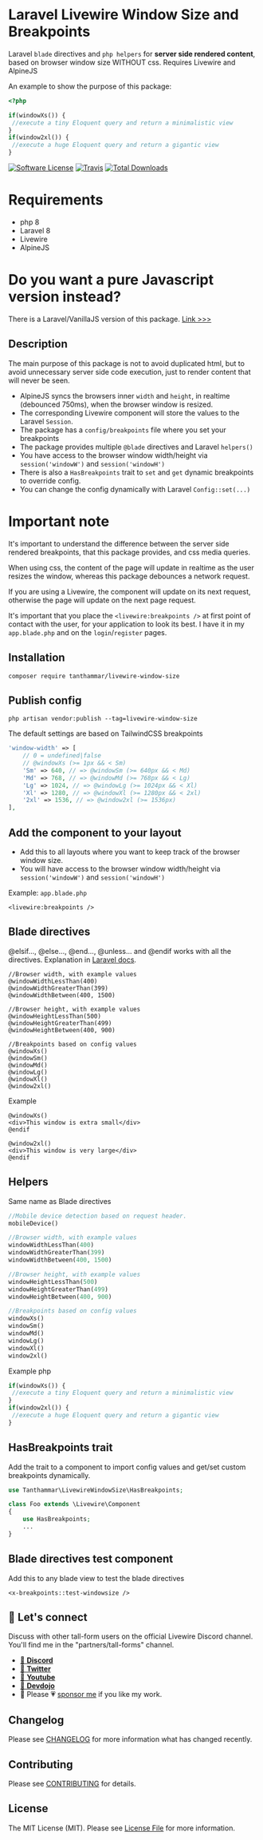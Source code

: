 # Laravel Livewire Window Size and Breakpoints
Laravel `blade` directives and `php helpers` for **server side rendered content**, based on browser window size WITHOUT css. Requires Livewire and AlpineJS

An example to show the purpose of this package:
```php 
<?php

if(windowXs()) {
 //execute a tiny Eloquent query and return a minimalistic view
}
if(window2xl()) {
 //execute a huge Eloquent query and return a gigantic view
}
```


[![Software License](https://img.shields.io/badge/license-MIT-brightgreen.svg?style=flat-square)](LICENSE.md)
[![Travis](https://img.shields.io/travis/tanthammar/livewire-window-size.svg?style=flat-square)]()
[![Total Downloads](https://img.shields.io/packagist/dt/tanthammar/livewire-window-size.svg?style=flat-square)](https://packagist.org/packages/tanthammar/livewire-window-size)

# Requirements
* php 8
* Laravel 8
* Livewire
* AlpineJS

# Do you want a pure Javascript version instead?
There is a Laravel/VanillaJS version of this package. [Link >>>](https://github.com/TinaHammar/laravel-window-size)



## Description
The main purpose of this package is not to avoid duplicated html, 
but to avoid unnecessary server side code execution, just to render content that will never be seen.

* AlpineJS syncs the browsers inner `width` and `height`, in realtime (debounced 750ms), when the browser window is resized. 
* The corresponding Livewire component will store the values to the Laravel `Session`.
* The package has a `config/breakpoints` file where you set your breakpoints
* The package provides multiple `@blade` directives and Laravel `helpers()`
* You have access to the browser window width/height via `session('windowW')` and `session('windowH')`
* There is also a `HasBreakpoints` trait to `set` and `get` dynamic breakpoints to override config.
* You can change the config dynamically with Laravel `Config::set(...)`

# Important note
It's important to understand the difference between the server side rendered breakpoints, that this package provides, and css media queries. 

When using css, the content of the page will update in realtime as the user resizes the window, 
whereas this package debounces a network request.

If you are using a Livewire, the component will update on its next request, otherwise the page will update on the next page request.

It's important that you place the `<livewire:breakpoints />` at first point of contact with the user, for your application to look its best. I have it in my `app.blade.php` and on the `login`/`register` pages. 


## Installation
```
composer require tanthammar/livewire-window-size
```

## Publish config
```
php artisan vendor:publish --tag=livewire-window-size
```
The default settings are based on TailwindCSS breakpoints
```php
'window-width' => [
    // 0 = undefined|false
    // @windowXs (>= 1px && < Sm)
    'Sm' => 640, // => @windowSm (>= 640px && < Md)
    'Md' => 768, // => @windowMd (>= 768px && < Lg)
    'Lg' => 1024, // => @windowLg (>= 1024px && < Xl)
    'Xl' => 1280, // => @windowXl (>= 1280px && < 2xl)
    '2xl' => 1536, // => @window2xl (>= 1536px)
],
```

## Add the component to your layout
* Add this to all layouts where you want to keep track of the browser window size.
* You will have access to the browser window width/height via `session('windowW')` and `session('windowH')`

Example: `app.blade.php`
```blade
<livewire:breakpoints />
```

## Blade directives
@elsif..., @else..., @end..., @unless... and @endif works with all the directives. Explanation in [Laravel docs](https://laravel.com/docs/8.x/blade#custom-if-statements).
```blade
//Browser width, with example values
@windowWidthLessThan(400)
@windowWidthGreaterThan(399)
@windowWidthBetween(400, 1500)

//Browser height, with example values
@windowHeightLessThan(500)
@windowHeightGreaterThan(499)
@windowHeightBetween(400, 900)

//Breakpoints based on config values
@windowXs()
@windowSm()
@windowMd()
@windowLg()
@windowXl()
@window2xl()
```
Example
```blade 
@windowXs()
<div>This window is extra small</div>
@endif

@window2xl()
<div>This window is very large</div>
@endif
```

## Helpers
Same name as Blade directives
```php
//Mobile device detection based on request header.
mobileDevice()

//Browser width, with example values
windowWidthLessThan(400)
windowWidthGreaterThan(399)
windowWidthBetween(400, 1500)

//Browser height, with example values
windowHeightLessThan(500)
windowHeightGreaterThan(499)
windowHeightBetween(400, 900)

//Breakpoints based on config values
windowXs()
windowSm()
windowMd()
windowLg()
windowXl()
window2xl()
```

Example php
```php 
if(windowXs()) {
 //execute a tiny Eloquent query and return a minimalistic view
}
if(window2xl()) {
 //execute a huge Eloquent query and return a gigantic view
}
```

## HasBreakpoints trait
Add the trait to a component to import config values and  get/set custom breakpoints dynamically.

```php 
use Tanthammar\LivewireWindowSize\HasBreakpoints;

class Foo extends \Livewire\Component
{
    use HasBreakpoints;
    ...
}
```
## Blade directives test component
Add this to any blade view to test the blade directives
```blade 
<x-breakpoints::test-windowsize />
```

## 💬 Let's connect
Discuss with other tall-form users on the official Livewire Discord channel.
You'll find me in the "partners/tall-forms" channel.

* [🔗 **Discord**](https://discord.gg/livewire)
* [🔗 **Twitter**](https://twitter.com/TinaHammar)
* [🔗 **Youtube**](https://www.youtube.com/channel/UCRPTsZ2OduwzGq3EdiynY2Q)
* [🔗 **Devdojo**](https://devdojo.com/tinahammar)
*  🔗 Please 💗 [sponsor me](https://github.com/sponsors/tanthammar) if you like my work.


## Changelog
Please see [CHANGELOG](CHANGELOG.md) for more information what has changed recently.

## Contributing
Please see [CONTRIBUTING](CONTRIBUTING.md) for details.

## License
The MIT License (MIT). Please see [License File](/LICENSE.md) for more information.

